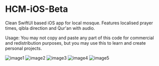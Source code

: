 # HCM-iOS-Beta
Clean SwiftUI based iOS app for local mosque. Features localised prayer times, qibla direction and Qur'an with audio. 


Usage: You may not copy and paste any part of this code for commercial and redistribution purposes, but you may use this to learn and create personal projects.



![image1](https://user-images.githubusercontent.com/80623330/184869791-7516393b-9506-4d77-b758-8f4a4a2bff94.jpeg)
![image2](https://user-images.githubusercontent.com/80623330/184869799-ac5ca27b-a635-4a46-b1ee-7406321a1094.jpeg)
![image3](https://user-images.githubusercontent.com/80623330/184869807-14619a29-da33-4fba-b083-4ebdf7fdea8d.jpeg)
![image4](https://user-images.githubusercontent.com/80623330/184869809-f0ff630b-68f9-4eea-aefc-75a723c1e9d7.jpeg)
![image5](https://user-images.githubusercontent.com/80623330/184869813-a9e23007-431b-4405-b844-9b7db3b0bee7.jpeg)
